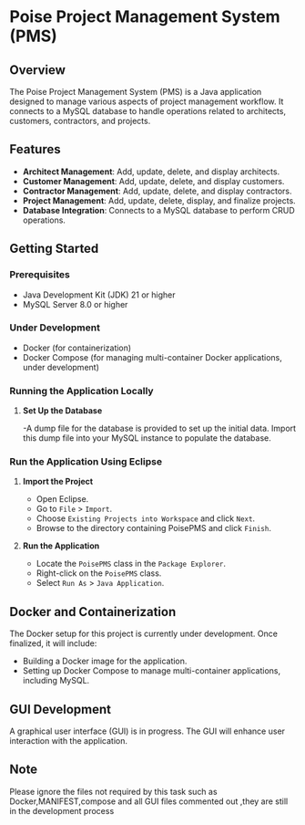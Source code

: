 # Poise Project Management System (PMS)

## Overview

The Poise Project Management System (PMS) is a Java application designed to manage various aspects of project management workflow. It connects to a MySQL database to handle operations related to architects, customers, contractors, and projects.

## Features

- **Architect Management**: Add, update, delete, and display architects.
- **Customer Management**: Add, update, delete, and display customers.
- **Contractor Management**: Add, update, delete, and display contractors.
- **Project Management**: Add, update, delete, display, and finalize projects.
- **Database Integration**: Connects to a MySQL database to perform CRUD operations.

## Getting Started

### Prerequisites

- Java Development Kit (JDK) 21 or higher
- MySQL Server 8.0 or higher
### Under Development
- Docker (for containerization)
- Docker Compose (for managing multi-container Docker applications, under development)

### Running the Application Locally

1. **Set Up the Database**

   -A dump file for the database is provided to set up the initial data. Import this dump file into your MySQL instance to populate the database.

### Run the Application Using Eclipse

1. **Import the Project**

   - Open Eclipse.
   - Go to `File` > `Import`.
   - Choose `Existing Projects into Workspace` and click `Next`.
   - Browse to the directory containing PoisePMS and click `Finish`.

2. **Run the Application**

   - Locate the `PoisePMS` class in the `Package Explorer`.
   - Right-click on the `PoisePMS` class.
   - Select `Run As` > `Java Application`.

## Docker and Containerization

The Docker setup for this project is currently under development. Once finalized, it will include:

- Building a Docker image for the application.
- Setting up Docker Compose to manage multi-container applications, including MySQL.

## GUI Development

A graphical user interface (GUI) is in progress. The GUI will enhance user interaction with the application.

## Note 
Please ignore the files not required by this task such as Docker,MANIFEST,compose and all GUI files commented out ,they are still in the development process 